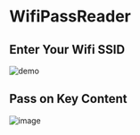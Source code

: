 # WifiPassReader

## Enter Your Wifi SSID
![demo](https://i.imgur.com/QS1XiOL.png)
## Pass on Key Content
![image](https://user-images.githubusercontent.com/70052500/211145831-4f166ec8-67db-4b00-a6df-0282f4552eaf.png)
